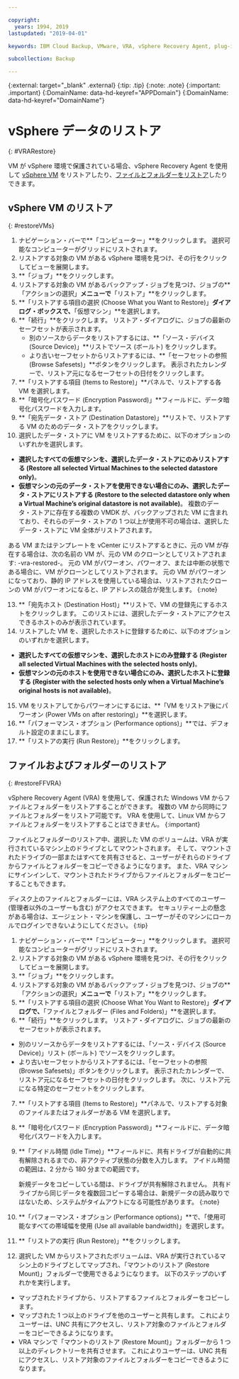 ```yaml
---

copyright:
  years: 1994, 2019
lastupdated: "2019-04-01"

keywords: IBM Cloud Backup, VMware, VRA, vSphere Recovery Agent, plug-in, plugin, EVault, Carbonite, vSphere, backups

subcollection: Backup

---
```

{:external: target="_blank" .external}
{:tip: .tip}
{:note: .note}
{:important: .important}
{:DomainName: data-hd-keyref="APPDomain"}
{:DomainName: data-hd-keyref="DomainName"}

# vSphere データのリストア
{: #VRARestore}

VM が vSphere 環境で保護されている場合、vSphere Recovery Agent を使用して [vSphere VM](#restoreVMs) をリストアしたり、[ファイルとフォルダーをリストア](#restoreFFVRA)したりできます。

## vSphere VM のリストア
{: #restoreVMs}

1.	ナビゲーション・バーで**「コンピューター」**をクリックします。 選択可能なコンピューターがグリッドにリストされます。
2.	リストアする対象の VM がある vSphere 環境を見つけ、その行をクリックしてビューを展開します。
3.	**「ジョブ」**をクリックします。
4.	リストアする対象の VM があるバックアップ・ジョブを見つけ、ジョブの**「アクションの選択」**メニューで**「リストア」**をクリックします。
5.	**「リストアする項目の選択 (Choose What you Want to Restore)」**ダイアログ・ボックスで、**「仮想マシン」**を選択します。
6.	**「続行」**をクリックします。 リストア・ダイアログに、ジョブの最新のセーフセットが表示されます。
    * 別のソースからデータをリストアするには、**「ソース・デバイス (Source Device)」**リストでソース (ボールト) をクリックします。
    *	より古いセーフセットからリストアするには、**「セーフセットの参照 (Browse Safesets)」**ボタンをクリックします。 表示されたカレンダーで、リストア元になるセーフセットの日付をクリックします。
7.	**「リストアする項目 (Items to Restore)」**パネルで、リストアする各 VM を選択します。
8.	**「暗号化パスワード (Encryption Password)」**フィールドに、データ暗号化パスワードを入力します。
9.	**「宛先データ・ストア (Destination Datastore)」**リストで、リストアする VM のためのデータ・ストアをクリックします。
10.	選択したデータ・ストアに VM をリストアするために、以下のオプションのいずれかを選択します。
  * **選択したすべての仮想マシンを、選択したデータ・ストアにのみリストアする (Restore all selected Virtual Machines to the selected datastore only)**。
  * **仮想マシンの元のデータ・ストアを使用できない場合にのみ、選択したデータ・ストアにリストアする (Restore to the selected datastore only when a Virtual Machine’s original datastore is not available)**。 複数のデータ・ストアに存在する複数の VMDK が、バックアップされた VM に含まれており、それらのデータ・ストアの 1 つ以上が使用不可の場合は、選択したデータ・ストアに VM 全体がリストアされます。

  ある VM またはテンプレートを vCenter にリストアするときに、元の VM が存在する場合は、次の名前の VM が、元の VM のクローンとしてリストアされます: <VMname>-vra-restored-<Date>。 元の VM がパワーオン、パワーオフ、または中断の状態である場合に、VM がクローンとしてリストアされます。 元の VM がパワーオンになっており、静的 IP アドレスを使用している場合は、リストアされたクローンの VM がパワーオンになると、IP アドレスの競合が発生します。
  {:note}

13.	**「宛先ホスト (Destination Host)」**リストで、VM の登録先にするホストをクリックします。 このリストには、選択したデータ・ストアにアクセスできるホストのみが表示されています。
14.	リストアした VM を、選択したホストに登録するために、以下のオプションのいずれかを選択します。
  * **選択したすべての仮想マシンを、選択したホストにのみ登録する (Register all selected Virtual Machines with the selected  hosts only)**。
  * **仮想マシンの元のホストを使用できない場合にのみ、選択したホストに登録する (Register with the selected hosts only when a Virtual Machine’s original hosts is not available)**。
15.	VM をリストアしてからパワーオンにするには、**「VM をリストア後にパワーオン (Power VMs on after restoring)」**を選択します。
16.	**「パフォーマンス・オプション (Performance options)」**では、デフォルト設定のままにします。
17.	**「リストアの実行 (Run Restore)」**をクリックします。

## ファイルおよびフォルダーのリストア
{: #restoreFFVRA}

vSphere Recovery Agent (VRA) を使用して、保護された Windows VM からファイルとフォルダーをリストアすることができます。 複数の VM から同時にファイルとフォルダーをリストア可能です。 VRA を使用して、Linux VM からファイルとフォルダーをリストアすることはできません。
{:important}

ファイルとフォルダーのリストア中、選択した VM のボリュームは、VRA が実行されているマシン上のドライブとしてマウントされます。 そして、マウントされたドライブの一部またはすべてを共有させると、ユーザーがそれらのドライブからファイルとフォルダーをコピーできるようになります。 また、VRA マシンにサインインして、マウントされたドライブからファイルとフォルダーをコピーすることもできます。

ディスク上のファイルとフォルダーには、VRA システム上のすべてのユーザー (管理者以外のユーザーも含む) がアクセスできます。 セキュリティー上の懸念がある場合は、エージェント・マシンを保護し、ユーザーがそのマシンにローカルでログインできないようにしてください。
{:tip}

1. ナビゲーション・バーで**「コンピューター」**をクリックします。 選択可能なコンピューターがグリッドにリストされます。
2. リストアする対象の VM がある vSphere 環境を見つけ、その行をクリックしてビューを展開します。
3. **「ジョブ」**をクリックします。
4. リストアする対象の VM があるバックアップ・ジョブを見つけ、ジョブの**「アクションの選択」**メニューで**「リストア」**をクリックします。
5. **「リストアする項目の選択 (Choose What You Want to Restore)」**ダイアログで、**「ファイルとフォルダー (Files and Folders)」**を選択します。
6. **「続行」**をクリックします。 リストア・ダイアログに、ジョブの最新のセーフセットが表示されます。
  * 別のリソースからデータをリストアするには、「ソース・デバイス (Source Device)」リスト (ボールト) でソースをクリックします。
  * より古いセーフセットからリストアするには、「セーフセットの参照 (Browse Safesets)」ボタンをクリックします。 表示されたカレンダーで、リストア元になるセーフセットの日付をクリックします。 次に、リストア元になる特定のセーフセットをクリックします。
7. **「リストアする項目 (Items to Restore)」**パネルで、リストアする対象のファイルまたはフォルダーがある VM を選択します。
8. **「暗号化パスワード (Encryption Password)」**フィールドに、データ暗号化パスワードを入力します。
9. **「アイドル時間 (Idle Time)」**フィールドに、共有ドライブが自動的に共有解除されるまでの、非アクティブ状態の分数を入力します。 アイドル時間の範囲は、2 分から 180 分までの範囲です。

    新規データをコピーしている間は、ドライブが共有解除されません。 共有ドライブから同じデータを複数回コピーする場合は、新規データの読み取りではないため、システムがタイムアウトになる可能性があります。
    {:note}

10.	**「パフォーマンス・オプション (Performance options)」**で、「使用可能なすべての帯域幅を使用 (Use all available bandwidth)」を選択します。
11.	**「リストアの実行 (Run Restore)」**をクリックします。
12. 選択した VM からリストアされたボリュームは、VRA が実行されているマシン上のドライブとしてマップされ、「マウントのリストア (Restore Mount)」フォルダーで使用できるようになります。  以下のステップのいずれかを実行します。
  * マップされたドライブから、リストアするファイルとフォルダーをコピーします。
  * マップされた 1 つ以上のドライブを他のユーザーと共有します。 これによりユーザーは、UNC 共有にアクセスし、リストア対象のファイルとフォルダーをコピーできるようになります。
  * VRA マシンで「マウントのリストア (Restore Mount)」フォルダーから 1 つ以上のディレクトリーを共有させます。 これによりユーザーは、UNC 共有にアクセスし、リストア対象のファイルとフォルダーをコピーできるようになります。
